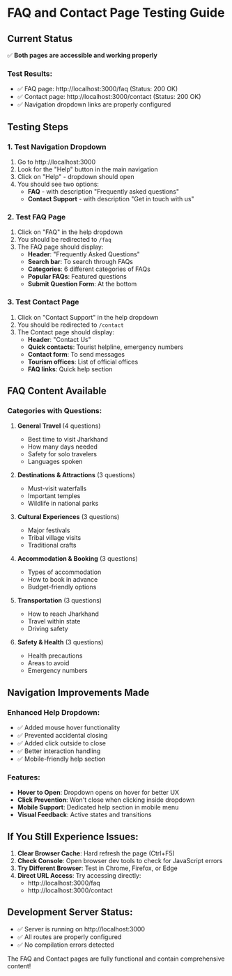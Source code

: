 # FAQ and Contact Page Testing Guide

## Current Status
✅ **Both pages are accessible and working properly**

### Test Results:
- ✅ FAQ page: http://localhost:3000/faq (Status: 200 OK)
- ✅ Contact page: http://localhost:3000/contact (Status: 200 OK)
- ✅ Navigation dropdown links are properly configured

## Testing Steps

### 1. Test Navigation Dropdown
1. Go to http://localhost:3000
2. Look for the "Help" button in the main navigation
3. Click on "Help" - dropdown should open
4. You should see two options:
   - **FAQ** - with description "Frequently asked questions"
   - **Contact Support** - with description "Get in touch with us"

### 2. Test FAQ Page
1. Click on "FAQ" in the help dropdown
2. You should be redirected to `/faq`
3. The FAQ page should display:
   - **Header**: "Frequently Asked Questions"
   - **Search bar**: To search through FAQs
   - **Categories**: 6 different categories of FAQs
   - **Popular FAQs**: Featured questions
   - **Submit Question Form**: At the bottom

### 3. Test Contact Page
1. Click on "Contact Support" in the help dropdown
2. You should be redirected to `/contact`
3. The Contact page should display:
   - **Header**: "Contact Us"
   - **Quick contacts**: Tourist helpline, emergency numbers
   - **Contact form**: To send messages
   - **Tourism offices**: List of official offices
   - **FAQ links**: Quick help section

## FAQ Content Available

### Categories with Questions:
1. **General Travel** (4 questions)
   - Best time to visit Jharkhand
   - How many days needed
   - Safety for solo travelers
   - Languages spoken

2. **Destinations & Attractions** (3 questions)
   - Must-visit waterfalls
   - Important temples
   - Wildlife in national parks

3. **Cultural Experiences** (3 questions)
   - Major festivals
   - Tribal village visits
   - Traditional crafts

4. **Accommodation & Booking** (3 questions)
   - Types of accommodation
   - How to book in advance
   - Budget-friendly options

5. **Transportation** (3 questions)
   - How to reach Jharkhand
   - Travel within state
   - Driving safety

6. **Safety & Health** (3 questions)
   - Health precautions
   - Areas to avoid
   - Emergency numbers

## Navigation Improvements Made

### Enhanced Help Dropdown:
- ✅ Added mouse hover functionality
- ✅ Prevented accidental closing
- ✅ Added click outside to close
- ✅ Better interaction handling
- ✅ Mobile-friendly help section

### Features:
- **Hover to Open**: Dropdown opens on hover for better UX
- **Click Prevention**: Won't close when clicking inside dropdown
- **Mobile Support**: Dedicated help section in mobile menu
- **Visual Feedback**: Active states and transitions

## If You Still Experience Issues:

1. **Clear Browser Cache**: Hard refresh the page (Ctrl+F5)
2. **Check Console**: Open browser dev tools to check for JavaScript errors
3. **Try Different Browser**: Test in Chrome, Firefox, or Edge
4. **Direct URL Access**: Try accessing directly:
   - http://localhost:3000/faq
   - http://localhost:3000/contact

## Development Server Status:
- ✅ Server is running on http://localhost:3000
- ✅ All routes are properly configured
- ✅ No compilation errors detected

The FAQ and Contact pages are fully functional and contain comprehensive content!
